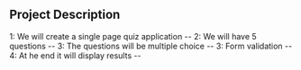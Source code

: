 ## Project Description

1: We will create a single page quiz application --
2: We will have  5 questions --
3: The questions will be multiple choice --
3: Form validation --
4: At he end it will display results --

